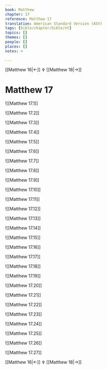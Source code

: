 ```yaml
---
book: Matthew
chapter: 17
reference: Matthew 17
translation: American Standard Version (ASV)
tags: [bible/chapter/bible/nt]
topics: []
themes: []
people: []
places: []
notes: >
  
---
```


[[Matthew 16|<-]] ✞ [[Matthew 18|->]]

# Matthew 17

![[Matthew 17.1]]

![[Matthew 17.2]]

![[Matthew 17.3]]

![[Matthew 17.4]]

![[Matthew 17.5]]

![[Matthew 17.6]]

![[Matthew 17.7]]

![[Matthew 17.8]]

![[Matthew 17.9]]

![[Matthew 17.10]]

![[Matthew 17.11]]

![[Matthew 17.12]]

![[Matthew 17.13]]

![[Matthew 17.14]]

![[Matthew 17.15]]

![[Matthew 17.16]]

![[Matthew 17.17]]

![[Matthew 17.18]]

![[Matthew 17.19]]

![[Matthew 17.20]]

![[Matthew 17.21]]

![[Matthew 17.22]]

![[Matthew 17.23]]

![[Matthew 17.24]]

![[Matthew 17.25]]

![[Matthew 17.26]]

![[Matthew 17.27]]

[[Matthew 16|<-]] ✞ [[Matthew 18|->]]
